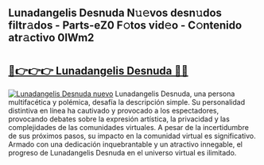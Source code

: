 ## Lunadangelis Desnuda N𝚞𝚎vos desn𝚞dos filtr𝚊dos - Parts-eZ0 F𝚘tos vid𝚎o - C𝚘ntenido atr𝚊ctivo 0IWm2

# <h2><a href="http://mb71u2e.tromn.icu/?c=Lunadangelis+Desnuda">🔗👉👉👉 Lunadangelis Desnuda 🔗🔗</a></h2>

[![Lunadangelis Desnuda nuevo](https://i.imgur.com/pEAQMta.gif)](http://mb71u2e.tromn.icu/?c=Lunadangelis+Desnuda)
Lunadangelis Desnuda, una persona multifacética y polémica, desafía la descripción simple. Su personalidad distintiva en línea ha cautivado y provocado a los espectadores, provocando debates sobre la expresión artística, la privacidad y las complejidades de las comunidades virtuales. A pesar de la incertidumbre de sus próximos pasos, su impacto en la comunidad virtual es significativo. Armado con una dedicación inquebrantable y un atractivo innegable, el progreso de Lunadangelis Desnuda en el universo virtual es ilimitado.
